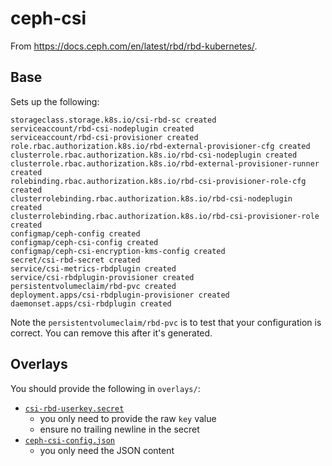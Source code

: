 # ceph-csi

From <https://docs.ceph.com/en/latest/rbd/rbd-kubernetes/>.

## Base

Sets up the following:

```text
storageclass.storage.k8s.io/csi-rbd-sc created
serviceaccount/rbd-csi-nodeplugin created
serviceaccount/rbd-csi-provisioner created
role.rbac.authorization.k8s.io/rbd-external-provisioner-cfg created
clusterrole.rbac.authorization.k8s.io/rbd-csi-nodeplugin created
clusterrole.rbac.authorization.k8s.io/rbd-external-provisioner-runner created
rolebinding.rbac.authorization.k8s.io/rbd-csi-provisioner-role-cfg created
clusterrolebinding.rbac.authorization.k8s.io/rbd-csi-nodeplugin created
clusterrolebinding.rbac.authorization.k8s.io/rbd-csi-provisioner-role created
configmap/ceph-config created
configmap/ceph-csi-config created
configmap/ceph-csi-encryption-kms-config created
secret/csi-rbd-secret created
service/csi-metrics-rbdplugin created
service/csi-rbdplugin-provisioner created
persistentvolumeclaim/rbd-pvc created
deployment.apps/csi-rbdplugin-provisioner created
daemonset.apps/csi-rbdplugin created
```

Note the `persistentvolumeclaim/rbd-pvc` is to test that your configuration is
correct. You can remove this after it's generated.

## Overlays

You should provide the following in `overlays/`:

* [`csi-rbd-userkey.secret`](https://docs.ceph.com/en/latest/rbd/rbd-kubernetes/#setup-ceph-client-authentication)
  * you only need to provide the raw `key` value
  * ensure no trailing newline in the secret
* [`ceph-csi-config.json`](https://docs.ceph.com/en/latest/rbd/rbd-kubernetes/#generate-ceph-csi-configmap)
  * you only need the JSON content

